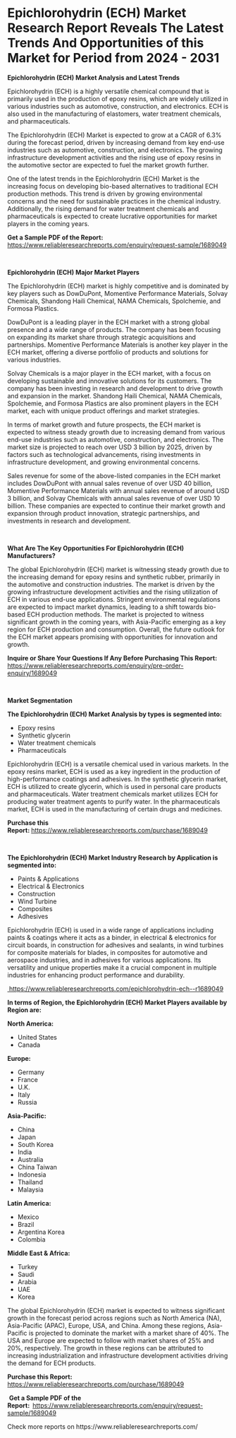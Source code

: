 <p><h1>Epichlorohydrin (ECH) Market Research Report Reveals The Latest Trends And Opportunities of this Market for Period from 2024 - 2031</h1></p><p><strong>Epichlorohydrin (ECH) Market Analysis and Latest Trends</strong></p>
<p><p>Epichlorohydrin (ECH) is a highly versatile chemical compound that is primarily used in the production of epoxy resins, which are widely utilized in various industries such as automotive, construction, and electronics. ECH is also used in the manufacturing of elastomers, water treatment chemicals, and pharmaceuticals.</p><p>The Epichlorohydrin (ECH) Market is expected to grow at a CAGR of 6.3% during the forecast period, driven by increasing demand from key end-use industries such as automotive, construction, and electronics. The growing infrastructure development activities and the rising use of epoxy resins in the automotive sector are expected to fuel the market growth further.</p><p>One of the latest trends in the Epichlorohydrin (ECH) Market is the increasing focus on developing bio-based alternatives to traditional ECH production methods. This trend is driven by growing environmental concerns and the need for sustainable practices in the chemical industry. Additionally, the rising demand for water treatment chemicals and pharmaceuticals is expected to create lucrative opportunities for market players in the coming years.</p></p>
<p><strong>Get a Sample PDF of the Report:&nbsp;</strong> <a href="https://www.reliableresearchreports.com/enquiry/request-sample/1689049">https://www.reliableresearchreports.com/enquiry/request-sample/1689049</a></p>
<p>&nbsp;</p>
<p><strong>Epichlorohydrin (ECH) Major Market Players</strong></p>
<p><p>The Epichlorohydrin (ECH) market is highly competitive and is dominated by key players such as DowDuPont, Momentive Performance Materials, Solvay Chemicals, Shandong Haili Chemical, NAMA Chemicals, Spolchemie, and Formosa Plastics.</p><p>DowDuPont is a leading player in the ECH market with a strong global presence and a wide range of products. The company has been focusing on expanding its market share through strategic acquisitions and partnerships. Momentive Performance Materials is another key player in the ECH market, offering a diverse portfolio of products and solutions for various industries.</p><p>Solvay Chemicals is a major player in the ECH market, with a focus on developing sustainable and innovative solutions for its customers. The company has been investing in research and development to drive growth and expansion in the market. Shandong Haili Chemical, NAMA Chemicals, Spolchemie, and Formosa Plastics are also prominent players in the ECH market, each with unique product offerings and market strategies.</p><p>In terms of market growth and future prospects, the ECH market is expected to witness steady growth due to increasing demand from various end-use industries such as automotive, construction, and electronics. The market size is projected to reach over USD 3 billion by 2025, driven by factors such as technological advancements, rising investments in infrastructure development, and growing environmental concerns.</p><p>Sales revenue for some of the above-listed companies in the ECH market includes DowDuPont with annual sales revenue of over USD 40 billion, Momentive Performance Materials with annual sales revenue of around USD 3 billion, and Solvay Chemicals with annual sales revenue of over USD 10 billion. These companies are expected to continue their market growth and expansion through product innovation, strategic partnerships, and investments in research and development.</p></p>
<p>&nbsp;</p>
<p><strong>What Are The Key Opportunities For Epichlorohydrin (ECH) Manufacturers?</strong></p>
<p><p>The global Epichlorohydrin (ECH) market is witnessing steady growth due to the increasing demand for epoxy resins and synthetic rubber, primarily in the automotive and construction industries. The market is driven by the growing infrastructure development activities and the rising utilization of ECH in various end-use applications. Stringent environmental regulations are expected to impact market dynamics, leading to a shift towards bio-based ECH production methods. The market is projected to witness significant growth in the coming years, with Asia-Pacific emerging as a key region for ECH production and consumption. Overall, the future outlook for the ECH market appears promising with opportunities for innovation and growth.</p></p>
<p><strong>Inquire or Share Your Questions If Any Before Purchasing This Report:</strong> <a href="https://www.reliableresearchreports.com/enquiry/pre-order-enquiry/1689049">https://www.reliableresearchreports.com/enquiry/pre-order-enquiry/1689049</a></p>
<p>&nbsp;</p>
<p><strong>Market Segmentation</strong></p>
<p><strong>The Epichlorohydrin (ECH) Market Analysis by types is segmented into:</strong></p>
<p><ul><li>Epoxy resins</li><li>Synthetic glycerin</li><li>Water treatment chemicals</li><li>Pharmaceuticals</li></ul></p>
<p><p>Epichlorohydrin (ECH) is a versatile chemical used in various markets. In the epoxy resins market, ECH is used as a key ingredient in the production of high-performance coatings and adhesives. In the synthetic glycerin market, ECH is utilized to create glycerin, which is used in personal care products and pharmaceuticals. Water treatment chemicals market utilizes ECH for producing water treatment agents to purify water. In the pharmaceuticals market, ECH is used in the manufacturing of certain drugs and medicines.</p></p>
<p><strong>Purchase this Report:&nbsp;</strong><a href="https://www.reliableresearchreports.com/purchase/1689049">https://www.reliableresearchreports.com/purchase/1689049</a></p>
<p>&nbsp;</p>
<p><strong>The Epichlorohydrin (ECH) Market Industry Research by Application is segmented into:</strong></p>
<p><ul><li>Paints & Applications</li><li>Electrical & Electronics</li><li>Construction</li><li>Wind Turbine</li><li>Composites</li><li>Adhesives</li></ul></p>
<p><p>Epichlorohydrin (ECH) is used in a wide range of applications including paints & coatings where it acts as a binder, in electrical & electronics for circuit boards, in construction for adhesives and sealants, in wind turbines for composite materials for blades, in composites for automotive and aerospace industries, and in adhesives for various applications. Its versatility and unique properties make it a crucial component in multiple industries for enhancing product performance and durability.</p></p>
<p><a href="https://www.reliableresearchreports.com/epichlorohydrin-ech--r1689049">&nbsp;https://www.reliableresearchreports.com/epichlorohydrin-ech--r1689049</a></p>
<p><strong>In terms of Region, the Epichlorohydrin (ECH) Market Players available by Region are:</strong></p>
<p>
    <p> <strong> North America: </strong>
        <ul>
            <li>United States</li>
            <li>Canada</li>
        </ul>
        </p> 
    <p> <strong> Europe: </strong>
        <ul>
            <li>Germany</li>
            <li>France</li>
            <li>U.K.</li>
            <li>Italy</li>
            <li>Russia</li>
        </ul>
        </p> 
    <p> <strong> Asia-Pacific: </strong>
        <ul>
            <li>China</li>
            <li>Japan</li>
            <li>South Korea</li>
            <li>India</li>
            <li>Australia</li>
            <li>China Taiwan</li>
            <li>Indonesia</li>
            <li>Thailand</li>
            <li>Malaysia</li>
        </ul>
        </p> 
    <p> <strong> Latin America: </strong>
        <ul>
            <li>Mexico</li>
            <li>Brazil</li>
            <li>Argentina Korea</li>
            <li>Colombia</li>
        </ul>
        </p> 
    <p> <strong> Middle East & Africa: </strong>
        <ul>
            <li>Turkey</li>
            <li>Saudi</li>
            <li>Arabia</li>
            <li>UAE</li>
            <li>Korea</li>
        </ul>
    </p>
    </p>
<p><p>The global Epichlorohydrin (ECH) market is expected to witness significant growth in the forecast period across regions such as North America (NA), Asia-Pacific (APAC), Europe, USA, and China. Among these regions, Asia-Pacific is projected to dominate the market with a market share of 40%. The USA and Europe are expected to follow with market shares of 25% and 20%, respectively. The growth in these regions can be attributed to increasing industrialization and infrastructure development activities driving the demand for ECH products.</p></p>
<p><strong>Purchase this Report: </strong><a href="https://www.reliableresearchreports.com/purchase/1689049">https://www.reliableresearchreports.com/purchase/1689049</a></p>
<p>&nbsp;<strong>Get a Sample PDF of the Report:&nbsp;&nbsp;</strong><a href="https://www.reliableresearchreports.com/enquiry/request-sample/1689049">https://www.reliableresearchreports.com/enquiry/request-sample/1689049</a></p>
<p><strong></strong></p>
<p>Check more reports on https://www.reliableresearchreports.com/</p>